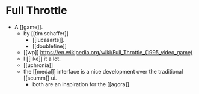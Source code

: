 # Full Throttle

- A [[game]].
  - by [[tim schaffer]]
    - [[lucasarts]].
    - [[doublefine]]
  - [[wp]] https://en.wikipedia.org/wiki/Full_Throttle_(1995_video_game)
  - I [[like]] it a lot.
  - [[uchronia]]
  - the [[medal]] interface is a nice development over the traditional [[scumm]] ui.
    - both are an inspiration for the [[agora]].

